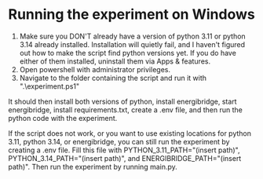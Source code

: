 # Running the experiment on Windows

1. Make sure you DON'T already have a version of python 3.11 or python 3.14 already installed. Installation will quietly fail, and I haven't figured out how to make the script find python versions yet. If you do have either of them installed, uninstall them via Apps & features.
2. Open powershell with administrator privileges.
3. Navigate to the folder containing the script and run it with ".\experiment.ps1"

It should then install both versions of python, install energibridge, start energibridge, install requirements.txt, create a .env file, and then run the python code with the experiment. 

If the script does not work, or you want to use existing locations for python 3.11, python 3.14, or energibridge, you can still run the experiment by creating a .env file. Fill this file with PYTHON_3.11_PATH="(insert path)", PYTHON_3.14_PATH="(insert path)", and ENERGIBRIDGE_PATH="(insert path)". Then run the experiment by running main.py.